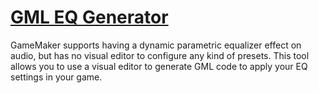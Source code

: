 # [GML EQ Generator](https://topheranselmo.com/tools/eq)

GameMaker supports having a dynamic parametric equalizer effect on audio, but has no visual editor to configure any kind of presets. This tool allows you to use a visual editor to generate GML code to apply your EQ settings in your game.